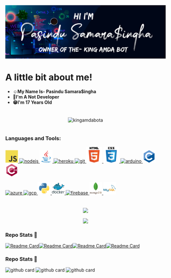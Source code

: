 <img src="gitbanaer.png" />

<h1><B>A little bit about me!</b></h1>
 <ul>
 <li><b>☺️My Name Is- Pasindu Samara$ingha</b></li>
 <li><b>🚀I'm A Not Developer</b></li>
 <li><b>😁I'm 17 Years Old</b></li>
</ul> 
<h1></h1>
<p align="center"> <img src="https://github-readme-streak-stats.herokuapp.com/?user=kingamdabota&theme=radical" alt="kingamdabota" /></p>

<h1></h1>
<h3 align="left">Languages and Tools:</h3>
<p align="left">
   <a href="https://developer.mozilla.org/en-US/docs/Web/JavaScript" target="_blank"> <img src="https://raw.githubusercontent.com/devicons/devicon/master/icons/javascript/javascript-original.svg" alt="javascript" width="40" height="40"/> </a> <a href="https://nodejs.org" target="_blank"> <img src="https://seeklogo.com/images/N/nodejs-logo-FBE122E377-seeklogo.com.png" alt="nodejs" width="40" height="45"/> </a><a href="https://www.java.com" target="_blank"> <img src="https://raw.githubusercontent.com/devicons/devicon/master/icons/java/java-original.svg" alt="java" width="40" height="40"/> </a><a href="https://heroku.com" target="_blank"> <img src="https://www.vectorlogo.zone/logos/heroku/heroku-icon.svg" alt="heroku" width="40" height="40"/> </a> <a href="https://git-scm.com/" target="_blank"> <img src="https://www.vectorlogo.zone/logos/git-scm/git-scm-icon.svg" alt="git" width="40" height="40"/> </a>  <a href="https://www.w3.org/html/" target="_blank"> <img src="https://raw.githubusercontent.com/devicons/devicon/master/icons/html5/html5-original-wordmark.svg" alt="html5" width="50" height="50"/> </a>  <a href="https://www.w3schools.com/css/" target="_blank"> <img src="https://raw.githubusercontent.com/devicons/devicon/master/icons/css3/css3-original-wordmark.svg" alt="css3" width="50" height="50"/> </a> <a href="https://www.arduino.cc/" target="_blank"> <img src="https://cdn.worldvectorlogo.com/logos/arduino-1.svg" alt="arduino" width="40" height="40"/> </a><a href="https://www.cprogramming.com/" target="_blank"> <img src="https://raw.githubusercontent.com/devicons/devicon/master/icons/c/c-original.svg" alt="c" width="40" height="40"/> </a><a href="https://www.w3schools.com/cpp/" target="_blank"> <img src="https://raw.githubusercontent.com/devicons/devicon/master/icons/cplusplus/cplusplus-original.svg" alt="cplusplus" width="40" height="40"/> </a>

  <a href="https://azure.microsoft.com/en-in/" target="_blank"> <img src="https://www.vectorlogo.zone/logos/microsoft_azure/microsoft_azure-icon.svg" alt="azure" width="40" height="40"/> </a> <a href="https://cloud.google.com" target="_blank"> <img src="https://www.vectorlogo.zone/logos/google_cloud/google_cloud-icon.svg" alt="gcp" width="40" height="40"/> </a> <a href="https://www.python.org" target="_blank"> <img src="https://raw.githubusercontent.com/devicons/devicon/master/icons/python/python-original.svg" alt="python" width="40" height="40"/> </a>
 <a href="https://www.docker.com/" target="_blank"> <img src="https://raw.githubusercontent.com/devicons/devicon/master/icons/docker/docker-original-wordmark.svg" alt="docker" width="40" height="40"/> </a>
  <a href="https://firebase.google.com/" target="_blank"> <img src="https://www.vectorlogo.zone/logos/firebase/firebase-icon.svg" alt="firebase" width="40" height="40"/> </a>   <a href="https://www.mongodb.com/" target="_blank"> <img src="https://raw.githubusercontent.com/devicons/devicon/master/icons/mongodb/mongodb-original-wordmark.svg" alt="mongodb" width="40" height="40"/> </a>  <a href="https://www.mysql.com/" target="_blank"> <img src="https://raw.githubusercontent.com/devicons/devicon/master/icons/mysql/mysql-original-wordmark.svg" alt="mysql" width="40" height="40"/> </a>
  </p>
<h1></h1>
<p align="center"><a href="https://github.com/Kingamdabota"><img src="https://github-readme-stats.vercel.app/api/top-langs/?username=Kingamdabota&theme=radical&layout=compact"></a></p> 
  <p align="center"><a href="https://github.com/Kingamdabota"><img src="https://github-readme-stats.vercel.app/api?username=Kingamdabota&show_icons=true&theme=radical"></a></p>

  
### Repo Stats 🔭
[![Readme Card](https://github-readme-stats.vercel.app/api/pin/?username=Kingamdabota&repo=Kingamda-v1&theme=tokyonight)](https://github.com/Kingamdabota/Kingamda-v1)[![Readme Card](https://github-readme-stats.vercel.app/api/pin/?username=Kingamdabota&repo=github-profile-readme-generator&theme=tokyonight)](https://github.com/Kingamdabota/github-profile-readme-generator)[![Readme Card](https://github-readme-stats.vercel.app/api/pin/?username=Kingamdabota&repo=KingAmda-Rest-api)](https://github.com/Kingamdabota/KingAmda-Rest-api)[![Readme Card](https://github-readme-stats.vercel.app/api/pin/?username=Kingamdabota&repo=Kingamdabota&theme=tokyonight)](https://github.com/Kingamdabota/Kingamdabota)

### Repo Stats 🔭
![github card](https://github-readme-stats.vercel.app/api/pin/?username=Kingamdabota&repo=Kingamda-v1&theme=tokyonight)
![github card](https://github-readme-stats.vercel.app/api/pin/?username=Kingamdabota&repo=KingAmda-Rest-api)
![github card](https://github-readme-stats.vercel.app/api/pin/?username=Kingamdabota&repo=Kingamdabota&theme=tokyonight)


